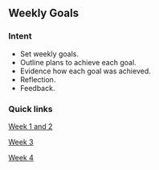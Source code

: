 ## Weekly Goals

### Intent
- Set weekly goals.
- Outline plans to achieve each goal.
- Evidence how each goal was achieved.
- Reflection.
- Feedback.

### Quick links
[Week 1 and 2](https://github.com/AUTOMCAS/learning_journey/blob/main/progress_tracker/week_1_and_2.md)

[Week 3](https://github.com/AUTOMCAS/learning_journey/blob/main/progress_tracker/week_3.md)

[Week 4](https://github.com/AUTOMCAS/learning_journey/blob/main/progress_tracker/week_4.md)